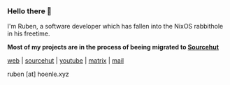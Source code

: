 ### Hello there 👋

I'm Ruben, a software developer which has fallen into the NixOS rabbithole in his freetime.

**Most of my projects are in the process of beeing migrated to [Sourcehut][sourcehut]**

[web][website] | [sourcehut][sourcehut] | [youtube][youtube] | [matrix][matrix] | [mail][mail]

<!--
[<img align="left" alt="hoenle.xyz" width="30px" src="https://raw.githubusercontent.com/iconic/open-iconic/master/svg/globe.svg" />][website]
[<img align="left" alt="rubenhoenle | Youtube" width="30px" src="https://cdn.jsdelivr.net/npm/simple-icons@v3/icons/youtube.svg" fill="red" />][youtube]
[<img align="left" alt="rubenhoenle | Matrix" width="30px" src="https://cdn.jsdelivr.net/npm/simple-icons@v3/icons/matrix.svg" />][matrix]
[<img align="left" alt="rubenhoenle | Mail" width="30px" src="https://raw.githubusercontent.com/FortAwesome/Font-Awesome/6.x/svgs/regular/envelope.svg" />][mail]

<br><br>
-->

ruben [at] hoenle.xyz


[website]: https://hoenle.xyz
[matrix]: https://matrix.to/#/@ruben:aalen.space
[mail]: mailto:ruben@hoenle.xyz
[youtube]: https://www.youtube.com/watch?v=dQw4w9WgXcQ
[sourcehut]: https://git.sr.ht/~rubenhoenle

<!--
**rubenhoenle/rubenhoenle** is a ✨ _special_ ✨ repository because its `README.md` (this file) appears on your GitHub profile.

Here are some ideas to get you started:

- 🔭 I’m currently working on ...
- 🌱 I’m currently learning ...
- 👯 I’m looking to collaborate on ...
- 🤔 I’m looking for help with ...
- 💬 Ask me about ...
- 📫 How to reach me: ...
- 😄 Pronouns: ...
- ⚡ Fun fact: ...
-->
